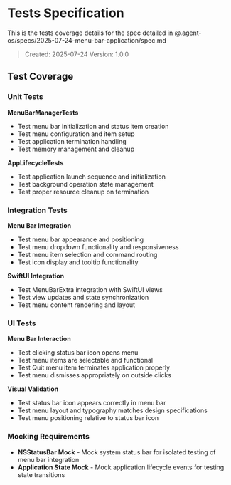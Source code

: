 # Tests Specification

This is the tests coverage details for the spec detailed in @.agent-os/specs/2025-07-24-menu-bar-application/spec.md

> Created: 2025-07-24
> Version: 1.0.0

## Test Coverage

### Unit Tests

**MenuBarManagerTests**
- Test menu bar initialization and status item creation
- Test menu configuration and item setup
- Test application termination handling
- Test memory management and cleanup

**AppLifecycleTests**
- Test application launch sequence and initialization
- Test background operation state management
- Test proper resource cleanup on termination

### Integration Tests

**Menu Bar Integration**
- Test menu bar appearance and positioning
- Test menu dropdown functionality and responsiveness
- Test menu item selection and command routing
- Test icon display and tooltip functionality

**SwiftUI Integration**
- Test MenuBarExtra integration with SwiftUI views
- Test view updates and state synchronization
- Test menu content rendering and layout

### UI Tests

**Menu Bar Interaction**
- Test clicking status bar icon opens menu
- Test menu items are selectable and functional
- Test Quit menu item terminates application properly
- Test menu dismisses appropriately on outside clicks

**Visual Validation**
- Test status bar icon appears correctly in menu bar
- Test menu layout and typography matches design specifications
- Test menu positioning relative to status bar icon

### Mocking Requirements

- **NSStatusBar Mock** - Mock system status bar for isolated testing of menu bar integration
- **Application State Mock** - Mock application lifecycle events for testing state transitions